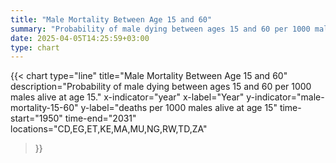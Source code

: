 ```yaml
---
title: "Male Mortality Between Age 15 and 60"
summary: "Probability of male dying between ages 15 and 60 per 1000 males alive at age 15"
date: 2025-04-05T14:25:59+03:00
type: chart
---
```


{{< chart
    type="line"
    title="Male Mortality Between Age 15 and 60"
    description="Probability of male dying between ages 15 and 60 per 1000 males alive at age 15."
    x-indicator="year"
    x-label="Year"
    y-indicator="male-mortality-15-60"
    y-label="deaths per 1000 males alive at age 15"
    time-start="1950"
    time-end="2031"
    locations="CD,EG,ET,KE,MA,MU,NG,RW,TD,ZA"
>}}
